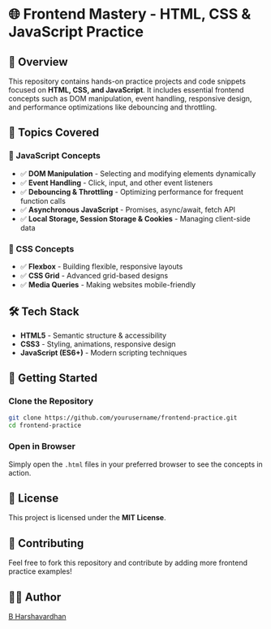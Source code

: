 # 🌐 Frontend Mastery - HTML, CSS & JavaScript Practice

## 📌 Overview
This repository contains hands-on practice projects and code snippets focused on **HTML, CSS, and JavaScript**. It includes essential frontend concepts such as DOM manipulation, event handling, responsive design, and performance optimizations like debouncing and throttling.

## 📂 Topics Covered

### 🚀 JavaScript Concepts
- ✅ **DOM Manipulation** - Selecting and modifying elements dynamically
- ✅ **Event Handling** - Click, input, and other event listeners
- ✅ **Debouncing & Throttling** - Optimizing performance for frequent function calls
- ✅ **Asynchronous JavaScript** - Promises, async/await, fetch API
- ✅ **Local Storage, Session Storage & Cookies** - Managing client-side data

### 🎨 CSS Concepts
- ✅ **Flexbox** - Building flexible, responsive layouts
- ✅ **CSS Grid** - Advanced grid-based designs
- ✅ **Media Queries** - Making websites mobile-friendly

## 🛠️ Tech Stack
- **HTML5** - Semantic structure & accessibility
- **CSS3** - Styling, animations, responsive design
- **JavaScript (ES6+)** - Modern scripting techniques

## 🚀 Getting Started
### Clone the Repository
```bash
git clone https://github.com/yourusername/frontend-practice.git
cd frontend-practice
```

### Open in Browser
Simply open the `.html` files in your preferred browser to see the concepts in action.

## 📜 License
This project is licensed under the **MIT License**.

## 🤝 Contributing
Feel free to fork this repository and contribute by adding more frontend practice examples!

## 👨‍💻 Author
[B Harshavardhan](https://github.com/02hrsha)
